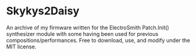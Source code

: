 # Skykys2Daisy
An archive of my firmware written for the ElectroSmith Patch.Init() synthesizer module with some having been used for previous compositions/performances. Free to download, use, and modify under the MIT license.
